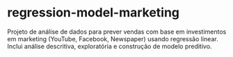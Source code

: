 # regression-model-marketing
Projeto de análise de dados para prever vendas com base em investimentos em marketing (YouTube, Facebook, Newspaper) usando regressão linear. Inclui análise descritiva, exploratória e construção de modelo preditivo.
